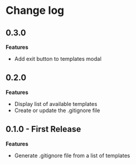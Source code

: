# Change log

## 0.3.0

**Features**

 - Add exit button to templates modal

## 0.2.0

**Features**

 - Display list of available templates
 - Create or update the .gitignore file

## 0.1.0 - First Release

**Features**

 - Generate .gitignore file from a list of templates
